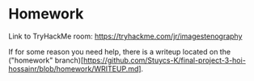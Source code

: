 # Homework

Link to TryHackMe room: https://tryhackme.com/jr/imagestenography

If for some reason you need help, there is a writeup located on the ("homework" branch)[https://github.com/Stuycs-K/final-project-3-hoi-hossainr/blob/homework/WRITEUP.md].
